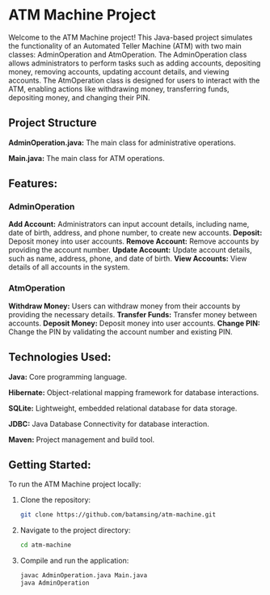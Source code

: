 # ATM Machine Project
Welcome to the ATM Machine project! This Java-based project simulates the functionality of an Automated Teller Machine (ATM) with two main classes: AdminOperation and AtmOperation. The AdminOperation class allows administrators to perform tasks such as adding accounts, depositing money, removing accounts, updating account details, and viewing accounts. The AtmOperation class is designed for users to interact with the ATM, enabling actions like withdrawing money, transferring funds, depositing money, and changing their PIN.

## Project Structure
**AdminOperation.java:** The main class for administrative operations.

**Main.java:** The main class for ATM operations.

## Features:
### AdminOperation
**Add Account:** Administrators can input account details, including name, date of birth, address, and phone number, to create new accounts.
**Deposit:** Deposit money into user accounts.
**Remove Account:** Remove accounts by providing the account number.
**Update Account:** Update account details, such as name, address, phone, and date of birth.
**View Accounts:** View details of all accounts in the system.
### AtmOperation
**Withdraw Money:** Users can withdraw money from their accounts by providing the necessary details.
**Transfer Funds:** Transfer money between accounts.
**Deposit Money:** Deposit money into user accounts.
**Change PIN:** Change the PIN by validating the account number and existing PIN.


## Technologies Used:
**Java:** Core programming language.

**Hibernate:** Object-relational mapping framework for database interactions.

**SQLite:** Lightweight, embedded relational database for data storage.

**JDBC:** Java Database Connectivity for database interaction.

**Maven:** Project management and build tool.

## Getting Started:
To run the ATM Machine project locally:

1. Clone the repository:

    ```bash
    git clone https://github.com/batamsing/atm-machine.git
    ```

2. Navigate to the project directory:

    ```bash
    cd atm-machine
    ```

3. Compile and run the application:

    ```bash
    javac AdminOperation.java Main.java
    java AdminOperation
    ```